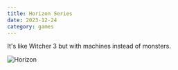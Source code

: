 ```yaml
---
title: Horizon Series
date: 2023-12-24
category: games
---
```


It's like Witcher 3 but with machines instead of monsters.

![Horizon](/images/horizon.jpg)
